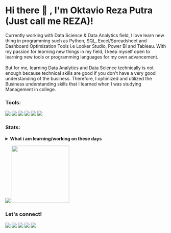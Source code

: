 # Hi there 👋 , I'm Oktavio Reza Putra (Just call me REZA)!
Currently working with Data Science & Data Analytics field, I love learn new thing in programming such as Python, SQL, Excel/Spreadsheet and Dashboard Optimization Tools i.e Looker Studio, Power BI and Tableau. With my passion for learning new things in my field, I keep myself open to learning new tools or programming languages for my own advancement.
<br>
<br>
But for me, learning Data Analytics and Data Science technically is not enough because technical skills are good if you don't have a very good understanding of the business. Therefore, I optimized and utilized the Business understanding skills that I learned when I was studying Management in college.

### Tools:
<p>
    <img src="https://img.shields.io/badge/-Python-3776AB?style=flat&logo=python&logoColor=white"/>
    <img src="https://img.shields.io/badge/-MySQL-4479A1?style=flat&logo=mysql&logoColor=white"/>
    <img src="https://img.shields.io/badge/-Microsoft Excel-217346?style=flat&logo=microsoftexcel&logoColor=white"/>
    <img src="https://img.shields.io/badge/-Looker-4285F4?style=flat&logo=looker&logoColor=white"/>
    <img src="https://img.shields.io/badge/-Tableau-E97627?style=flat&logo=tableau&logoColor=white"/>
    <img src="https://img.shields.io/badge/-Power BI-F2C811?style=flat&logo=powerbi&logoColor=white"/>
</p>

### Stats:
<details>
 <summary><strong>What i am learning/working on these days</strong></summary>
    - 🔭 I’m currently working on RPA </br>
    - 🌱 I’m currently learning Python,SwiftUI and UIKit </br>
    - 👯 I’m looking to collaborate on Automation Project, Mobile Apps. </br>
    - 🤔 I’m looking for help with master of programming. hehe </br>
    - 💬 Ask me about anything.</br>
    - 📫 How to reach me: <a href="mailto:goodfe@yahoo.com">Email me!</a>  </br>
    - 😄 Pronouns: He/Him </br>
    - ⚡ Fun fact: ... </br>
</details>
<p>
    <img src="https://github-readme-stats.vercel.app/api?username=bagusfe&hide=contribs,prs&show_icons=true&hide_border=true&title_color=000" />
    <img src="https://github-readme-stats.vercel.app/api/top-langs/?username=bagusfe&layout=compact" height=180 />
</p>

### Let's connect!
<p>
    <a href="https://bagusfe.id" target="blank"><img src="https://img.shields.io/badge/Website-https://bagusfe.com-green?" /></a>
    <a href="https://linkedin.bagusfe.com" target="blank"><img src="https://img.shields.io/badge/Bagus_Frayoga-30302f?style=flat&logo=linkedin" /></a>
    <a href="https://medium.com/@bagusfe" target="blank"><img src="https://img.shields.io/badge/Bagus_Frayoga-30302f?style=flat&logo=medium" /></a>
    <a href="https://tw.bagusfe.com" target="blank"><img src="https://img.shields.io/badge/@bagusfe_-30302f?style=flat&logo=twitter" /></a>
    <a href="https://www.paypal.me/gewdfe" target="blank"><img src="https://ionicabizau.github.io/badges/paypal.svg" /></a>
</p>
